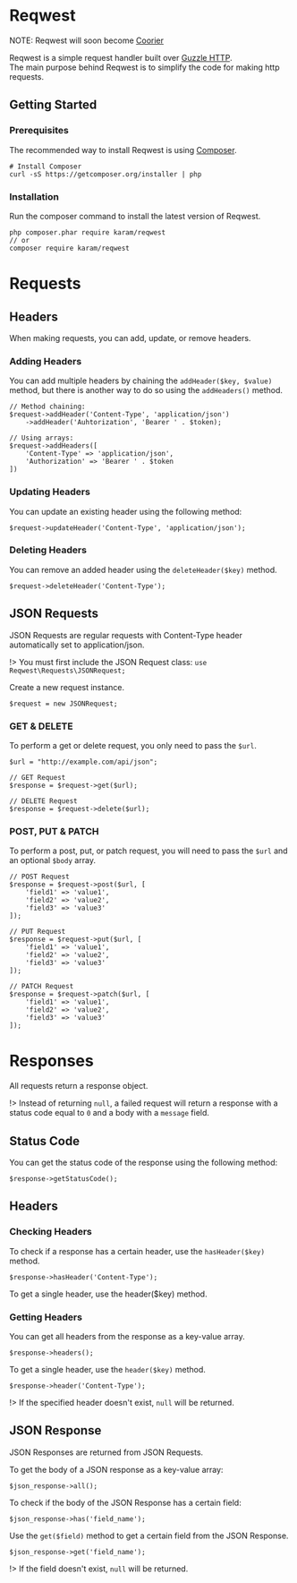 # Reqwest

NOTE: Reqwest will soon become [Coorier](https://github.com/joekaram/coorier)<br>

Reqwest is a simple request handler built over [Guzzle HTTP](https://github.com/guzzle/guzzle).<br>
The main purpose behind Reqwest is to simplify the code for making http requests.

## Getting Started

### Prerequisites

The recommended way to install Reqwest is using [Composer](https://getcomposer.org).<br>

```
# Install Composer
curl -sS https://getcomposer.org/installer | php
```

### Installation

Run the composer command to install the latest version of Reqwest.

```
php composer.phar require karam/reqwest
// or
composer require karam/reqwest
```

# Requests

## Headers

When making requests, you can add, update, or remove headers.<br>

### Adding Headers

You can add multiple headers by chaining the `addHeader($key, $value)` method, but there is another way to do so using the `addHeaders()` method.

```
// Method chaining:
$request->addHeader('Content-Type', 'application/json')
    ->addHeader('Auhtorization', 'Bearer ' . $token);

// Using arrays:
$request->addHeaders([
    'Content-Type' => 'application/json',
    'Authorization' => 'Bearer ' . $token
])
```

### Updating Headers

You can update an existing header using the following method:

```
$request->updateHeader('Content-Type', 'application/json');
```

### Deleting Headers

You can remove an added header using the `deleteHeader($key)` method.

```
$request->deleteHeader('Content-Type');
```

## JSON Requests

JSON Requests are regular requests with Content-Type header automatically set to application/json.

!> You must first include the JSON Request class: `use Reqwest\Requests\JSONRequest;`

Create a new request instance.
```
$request = new JSONRequest;
```

### GET & DELETE

To perform a get or delete request, you only need to pass the `$url`.

```
$url = "http://example.com/api/json";

// GET Request
$response = $request->get($url);

// DELETE Request
$response = $request->delete($url);
```

### POST, PUT & PATCH

To perform a post, put, or patch request, you will need to pass the `$url` and an optional `$body` array.

```
// POST Request
$response = $request->post($url, [
    'field1' => 'value1',
    'field2' => 'value2',
    'field3' => 'value3'
]);

// PUT Request
$response = $request->put($url, [
    'field1' => 'value1',
    'field2' => 'value2',
    'field3' => 'value3'
]);

// PATCH Request
$response = $request->patch($url, [
    'field1' => 'value1',
    'field2' => 'value2',
    'field3' => 'value3'
]);
```

# Responses

All requests return a response object.

!> Instead of returning `null`, a failed request will return a response with a status code equal to `0` and a body with a `message` field.

## Status Code

You can get the status code of the response using the following method:

```
$response->getStatusCode();
```

## Headers

### Checking Headers

To check if a response has a certain header, use the `hasHeader($key)` method.

```
$response->hasHeader('Content-Type');
```

To get a single header, use the header($key) method.

### Getting Headers

You can get all headers from the response as a key-value array.

```
$response->headers();
```

To get a single header, use the `header($key)` method.

```
$response->header('Content-Type');
```

!> If the specified header doesn't exist, `null` will be returned.

## JSON Response

JSON Responses are returned from JSON Requests.

To get the body of a JSON response as a key-value array:
```
$json_response->all();
```

To check if the body of the JSON Response has a certain field:
```
$json_response->has('field_name');
```

Use the `get($field)` method to get a certain field from the JSON Response.
```
$json_response->get('field_name');
```

!> If the field doesn't exist, `null` will be returned.


